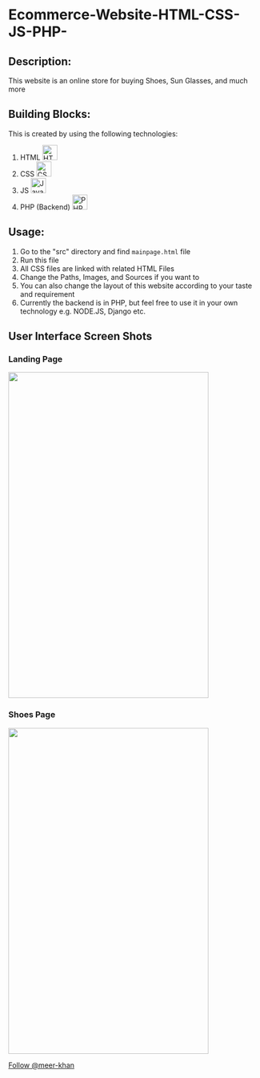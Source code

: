 # Ecommerce-Website-HTML-CSS-JS-PHP-
<!-- Place this tag where you want the button to render. -->
## Description: 
This website is an online store for buying Shoes, Sun Glasses, and much more
## Building Blocks:
This is created by using the following technologies:
1. HTML <img src="https://img.icons8.com/color/48/000000/html-5--v1.png" alt="HTML Icon" width="30" height="30">
2. CSS <img src="https://img.icons8.com/color/48/000000/css3.png" alt="CSS Icon" width="30" height="30">
3. JS <img src="https://img.icons8.com/color/48/000000/javascript--v2.png" alt="JavaScript Icon" width="30" height="30">
4. PHP (Backend) <img src="https://img.icons8.com/officel/16/000000/php-logo.png" alt="PHP Icon" width="30" height="30">

## Usage:
1. Go to the "src" directory and find `mainpage.html` file
2. Run this file
3. All CSS files are linked with related HTML Files
4. Change the Paths, Images, and Sources if you want to
5. You can also change the layout of this website according to your taste and requirement
6. Currently the backend is in PHP, but feel free to use it in your own technology e.g. NODE.JS, Django etc. 


## User Interface Screen Shots

### Landing Page
<img src="https://github.com/meer-khan/KhareedLOO-Ecommerce-Website/assets/40295656/85ebdbac-f324-42b0-abe2-3ea01eacca18)" style="height: 650px; width:400px;"/>

### Shoes Page

<img src="https://github.com/meer-khan/KhareedLOO-Ecommerce-Website/assets/40295656/9ad27a04-f51d-4a46-ac3d-536adc40e315" style="height: 650px; width:400px;"/>

<a class="github-button" href="https://github.com/meer-khan" data-size="large" aria-label="Follow @meer-khan on GitHub">Follow @meer-khan</a>
